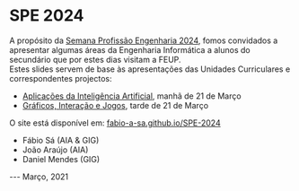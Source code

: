 # SPE 2024

A propósito da [Semana Profissão Engenharia 2024](https://paginas.fe.up.pt/~escolas/spe/inscricoesspe24/), fomos convidados a apresentar algumas áreas da Engenharia Informática a alunos do secundário que por estes dias visitam a FEUP. <br>
Estes slides servem de base às apresentações das Unidades Curriculares e correspondentes projectos:

- [Aplicações da Inteligência Artificial](https://fabio-a-sa.github.io/SPE-2024/AIA), manhã de 21 de Março
- [Gráficos, Interação e Jogos](https://fabio-a-sa.github.io/SPE-2024/GIG), tarde de 21 de Março

O site está disponível em: [fabio-a-sa.github.io/SPE-2024](https://fabio-a-sa.github.io/SPE-2024/)

- Fábio Sá (AIA & GIG)
- João Araújo (AIA)
- Daniel Mendes (GIG)

--- Março, 2021